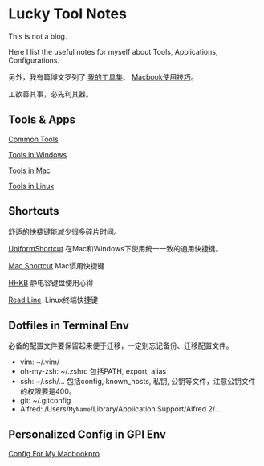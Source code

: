 Lucky Tool Notes
========
This is not a blog.

Here I list the useful notes for myself about Tools, Applications, Configurations.

另外，我有篇博文罗列了
[我的工具集](http://lucky521.github.io/blog/tool/2015/01/03/tool-i-use.html)、
[Macbook使用技巧](https://lucky521.github.io/blog/productivity/2016/08/14/how-to-use-macbook.html)。

工欲善其事，必先利其器。

## Tools & Apps

[Common Tools](https://github.com/lucky521/LuckyToolNotes/blob/master/Common-tools.md)

[Tools in Windows](https://github.com/lucky521/LuckyToolNotes/blob/master/tools-in-windows.md)

[Tools in Mac](https://github.com/lucky521/LuckyToolNotes/blob/master/tools-in-mac.md)

[Tools in Linux](https://github.com/lucky521/LuckyToolNotes/blob/master/tools-in-linux.md)


## Shortcuts

舒适的快捷键能减少很多碎片时间。

[UniformShortcut](https://github.com/lucky521/UniformShortcut) 在Mac和Windows下使用统一一致的通用快捷键。

[Mac Shortcut](https://github.com/lucky521/LuckyToolNotes/blob/master/shortcut/mac-shortcut.md) Mac惯用快捷键

[HHKB](https://github.com/lucky521/LuckyToolNotes/blob/master/shortcut/hhkb.md) 静电容键盘使用心得

[Read Line](https://github.com/lucky521/LuckyToolNotes/blob/master/shortcut/readline.md)  Linux终端快捷键


## Dotfiles in Terminal Env

必备的配置文件要保留起来便于迁移，一定别忘记备份、迁移配置文件。

- vim: ~/.vim/
- oh-my-zsh: ~/.zshrc
  包括PATH, export, alias
- ssh:  ~/.ssh/...
 包括config, known_hosts, 私钥, 公钥等文件，注意公钥文件的权限要是400。
- git: ~/.gitconfig
- Alfred: /Users/`MyName`/Library/Application Support/Alfred 2/...

## Personalized Config in GPI Env

[Config For My Macbookpro](https://github.com/lucky521/LuckyToolNotes/blob/master/config-for-mac.md)
